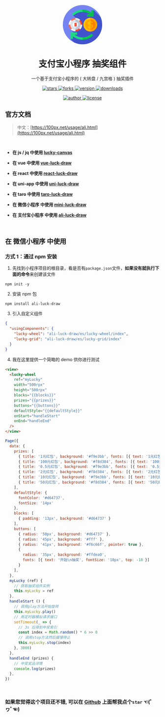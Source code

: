
<div align="center">
  <img src="https://raw.githubusercontent.com/LuckDraw/lucky-canvas/master/logo.png" width="128" alt="logo" />
  <h1>支付宝小程序 抽奖组件</h1>
  <p>一个基于支付宝小程序的 ( 大转盘 / 九宫格 ) 抽奖插件</p>
  <p>
    <a href="https://github.com/buuing/ali-luck-draw/stargazers" target="_black">
      <img src="https://img.shields.io/github/stars/buuing/ali-luck-draw?color=%23ffca28&logo=github&style=flat-square" alt="stars" />
    </a>
    <a href="https://github.com/buuing/ali-luck-draw/network/members" target="_black">
      <img src="https://img.shields.io/github/forks/buuing/ali-luck-draw?color=%23ffca28&logo=github&style=flat-square" alt="forks" />
    </a>
    <a href="https://www.npmjs.com/package/ali-luck-draw" target="_black">
      <img src="https://img.shields.io/npm/v/ali-luck-draw?color=%23ffca28&logo=npm&style=flat-square" alt="version" />
    </a>
    <a href="https://www.npmjs.com/package/ali-luck-draw" target="_black">
      <img src="https://img.shields.io/npm/dm/ali-luck-draw?color=%23ffca28&logo=npm&style=flat-square" alt="downloads" />
    </a>
  </p>
  <p>
    <a href="https://github.com/buuing" target="_black">
      <img src="https://img.shields.io/badge/Author-%20buuing%20-7289da.svg?&logo=github&style=flat-square" alt="author" />
    </a>
    <a href="https://github.com/buuing/ali-luck-draw/blob/master/LICENSE" target="_black">
      <img src="https://img.shields.io/github/license/buuing/ali-luck-draw?color=%232DCE89&logo=github&style=flat-square" alt="license" />
    </a>
  </p>
</div>

## 官方文档

> 中文：[https://100px.net/usage/ali.html](https://100px.net/usage/ali.html)

<br />

- **在 js / jq 中使用 [lucky-canvas](https://github.com/luckdraw/lucky-canvas)**

- **在 vue 中使用 [vue-luck-draw](https://github.com/luckdraw/vue-luck-draw)**

- **在 react 中使用 [react-luck-draw](https://github.com/luckdraw/react-luck-draw)**

- **在 uni-app 中使用 [uni-luck-draw](https://github.com/luckdraw/uni-luck-draw)**

- **在 taro 中使用 [taro-luck-draw](https://github.com/luckdraw/taro-luck-draw)**

- **在 微信小程序 中使用 [mini-luck-draw](https://github.com/luckdraw/mini-luck-draw)**

- **在 支付宝小程序 中使用 [ali-luck-draw](https://github.com/luckdraw/ali-luck-draw)**

<br />

## 在 微信小程序 中使用

### 方式 1：通过 npm 安装

1. 先找到小程序项目的根目录，看是否有`package.json`文件，**如果没有就执行下面的命令**来创建该文件

```shell
npm init -y
```

2. 安装 npm 包

```shell
npm install ali-luck-draw
```

3. 引入自定义组件

```json
{
  "usingComponents": {
    "lucky-wheel": "ali-luck-draw/es/lucky-wheel/index",
    "lucky-grid": "ali-luck-draw/es/lucky-grid/index"
  }
}
```

4. 我在这里提供一个简略的 demo 供你进行测试

```html
<view>
  <lucky-wheel
    ref="myLucky"
    width="500rpx"
    height="500rpx"
    blocks="{{blocks}}"
    prizes="{{prizes}}"
    buttons="{{buttons}}"
    defaultStyle="{{defaultStyle}}"
    onStart="handleStart"
    onEnd="handleEnd"
  />
</view>
```

```js
Page({
  data: {
    prizes: [
      { title: '1元红包', background: '#f9e3bb', fonts: [{ text: '1元红包', top: '18%' }] },
      { title: '100元红包', background: '#f8d384', fonts: [{ text: '100元红包', top: '18%' }] },
      { title: '0.5元红包', background: '#f9e3bb', fonts: [{ text: '0.5元红包', top: '18%' }] },
      { title: '2元红包', background: '#f8d384', fonts: [{ text: '2元红包', top: '18%' }] },
      { title: '10元红包', background: '#f9e3bb', fonts: [{ text: '10元红包', top: '18%' }] },
      { title: '50元红包', background: '#f8d384', fonts: [{ text: '50元红包', top: '18%' }] },
    ],
    defaultStyle: {
      fontColor: '#d64737',
      fontSize: '14px'
    },
    blocks: [
      { padding: '13px', background: '#d64737' }
    ],
    buttons: [
      { radius: '50px', background: '#d64737' },
      { radius: '45px', background: '#fff' },
      { radius: '41px', background: '#f6c66f', pointer: true },
      {
        radius: '35px', background: '#ffdea0',
        fonts: [{ text: '开始\n抽奖', fontSize: '18px', top: -18 }]
      }
    ],
  },
  myLucky (ref) {
    // 获取抽奖组件实例
    this.myLucky = ref
  },
  handleStart () {
    // 调用play方法开始旋转
    this.myLucky.play()
    // 用定时器模拟请求接口
    setTimeout(_ => {
      // 3s 后得到中奖索引
      const index = Math.random() * 6 >> 0
      // 调用stop方法然后缓慢停止
      this.myLucky.stop(index)
    }, 3000)
  },
  handleEnd (prizes) {
    // 中奖奖品详情
    console.log(prizes)
  },
})
```

<br />

### **如果您觉得这个项目还不错, 可以在 [Github](https://github.com/LuckDraw/ali-luck-draw) 上面帮我点个`star` ☜(ﾟヮﾟ☜)**

<br />
